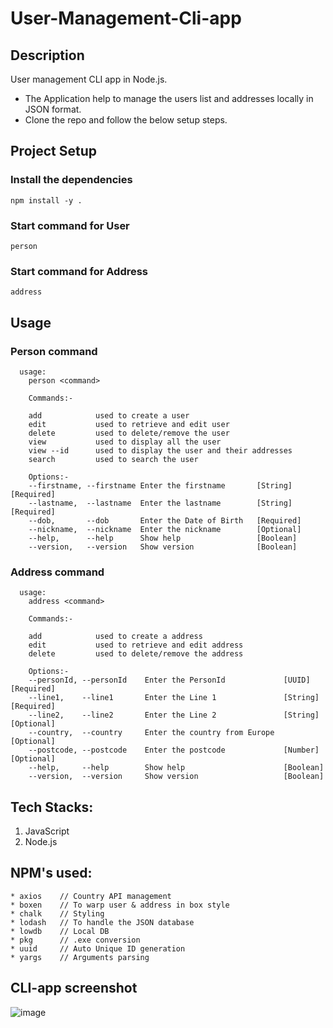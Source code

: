 # User-Management-Cli-app

## Description
User management CLI app in Node.js.
* The Application help to manage the users list and addresses locally in JSON format.
* Clone the repo and follow the below setup steps.


## Project Setup

### Install the dependencies
```
npm install -y .
```

### Start command for User
```
person
```

### Start command for Address
```
address
```

## Usage

### Person command
```
  usage:
    person <command>

    Commands:-

    add            used to create a user
    edit           used to retrieve and edit user
    delete         used to delete/remove the user
    view           used to display all the user
    view --id      used to display the user and their addresses
    search         used to search the user

    Options:-
    --firstname, --firstname Enter the firstname       [String][Required]
    --lastname,  --lastname  Enter the lastname        [String][Required]
    --dob,       --dob       Enter the Date of Birth   [Required]
    --nickname,  --nickname  Enter the nickname        [Optional]
    --help,      --help      Show help                 [Boolean]
    --version,   --version   Show version              [Boolean]
```

### Address command
```
  usage:
    address <command>

    Commands:-

    add            used to create a address
    edit           used to retrieve and edit address
    delete         used to delete/remove the address

    Options:-
    --personId, --personId    Enter the PersonId             [UUID][Required]
    --line1,    --line1       Enter the Line 1               [String][Required]
    --line2,    --line2       Enter the Line 2               [String][Optional]
    --country,  --country     Enter the country from Europe  [Optional]
    --postcode, --postcode    Enter the postcode             [Number][Optional]
    --help,     --help        Show help                      [Boolean]
    --version,  --version     Show version                   [Boolean]
```

## Tech Stacks:
1. JavaScript
2. Node.js

## NPM's used:
```
* axios    // Country API management
* boxen    // To warp user & address in box style
* chalk    // Styling
* lodash   // To handle the JSON database
* lowdb    // Local DB
* pkg      // .exe conversion
* uuid     // Auto Unique ID generation
* yargs    // Arguments parsing
```

## CLI-app screenshot
![image](https://user-images.githubusercontent.com/49669209/210259752-408d2674-635c-496f-9bfd-1c8c13bef53b.png)
